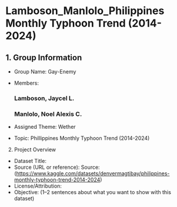 # Lamboson_Manlolo_Philippines Monthly Typhoon Trend (2014-2024)

## 1. Group Information
- Group Name: Gay-Enemy
- Members:
  
  ### Lamboson, Jaycel L.
  
  ### Manlolo, Noel Alexis C.
  
- Assigned Theme: Wether
- Topic: Phillippines Monthly Typhoon Trend (2014-2024)

2. Project Overview
- Dataset Title:
- Source (URL or reference): Source: (https://www.kaggle.com/datasets/denvermagtibay/philippines-monthly-typhoon-trend-2014-2024)
- License/Attribution:
- Objective: (1–2 sentences about what you want to show with this dataset)
